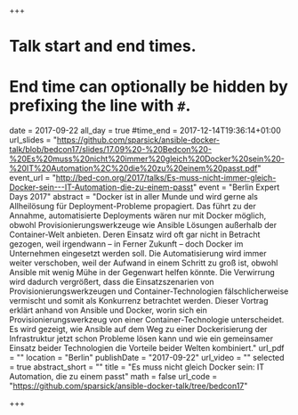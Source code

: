 +++
# Talk start and end times.
# End time can optionally be hidden by prefixing the line with `#`.
date = 2017-09-22
all_day = true
#time_end = 2017-12-14T19:36:14+01:00
url_slides = "https://github.com/sparsick/ansible-docker-talk/blob/bedcon17/slides/17.09%20-%20Bedcon%20-%20Es%20muss%20nicht%20immer%20gleich%20Docker%20sein%20-%20IT%20Automation%2C%20die%20zu%20einem%20passt.pdf"
event_url = "http://bed-con.org/2017/talks/Es-muss-nicht-immer-gleich-Docker-sein---IT-Automation-die-zu-einem-passt"
event = "Berlin Expert Days 2017"
abstract = "Docker ist in aller Munde und wird gerne als Allheilösung für Deployment-Probleme propagiert. Das führt zu der Annahme, automatisierte Deployments wären nur mit Docker möglich, obwohl Provisionierungswerkzeuge wie Ansible Lösungen außerhalb der Container-Welt anbieten. Deren Einsatz wird oft gar nicht in Betracht gezogen, weil irgendwann – in Ferner Zukunft – doch Docker im Unternehmen eingesetzt werden soll. Die Automatisierung wird immer weiter verschoben, weil der Aufwand in einem Schritt zu groß ist, obwohl Ansible mit wenig Mühe in der Gegenwart helfen könnte. Die Verwirrung wird dadurch vergrößert, dass die Einsatzszenarien von Provisionierungswerkzeugen und Container-Technologien fälschlicherweise vermischt und somit als Konkurrenz betrachtet werden. Dieser Vortrag erklärt anhand von Ansible und Docker, worin sich ein Provisionierungswerkzeug von einer Container-Technologie unterscheidet. Es wird gezeigt, wie Ansible auf dem Weg zu einer Dockerisierung der Infrastruktur jetzt schon Probleme lösen kann und wie ein gemeinsamer Einsatz beider Technologien die Vorteile beider Welten kombiniert."
url_pdf = ""
location = "Berlin"
publishDate = "2017-09-22"
url_video = ""
selected = true
abstract_short = ""
title = "Es muss nicht gleich Docker sein: IT Automation, die zu einem passt"
math = false
url_code = "https://github.com/sparsick/ansible-docker-talk/tree/bedcon17"

+++
